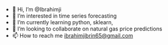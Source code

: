 - 👋 Hi, I’m @Ibrahimji
- 👀 I’m interested in time series forecasting 
- 🌱 I’m currently learning python, sklearn, 
- 💞️ I’m looking to collaborate on natural gas price predictions 
- 📫 How to reach me ibrahimjibrin65@gmail.com 

<!---
Ibrahimji/Ibrahimji is a ✨ special ✨ repository because its `README.md` (this file) appears on your GitHub profile.
You can click the Preview link to take a look at your changes.
--->
